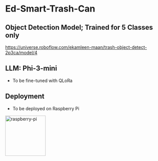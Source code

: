 # Ed-Smart-Trash-Can

## Object Detection Model; Trained for 5 Classes only 
https://universe.roboflow.com/ekamleen-maan/trash-object-detect-2p3ca/model/4

## LLM:  Phi-3-mini
- To be fine-tuned with QLoRa

## Deployment

- To be deployed on Raspberry Pi
<img width="128" height="128" alt="raspberry-pi" src="https://github.com/user-attachments/assets/32a221de-de52-47fe-a2cf-283c25b657e7" />

 
